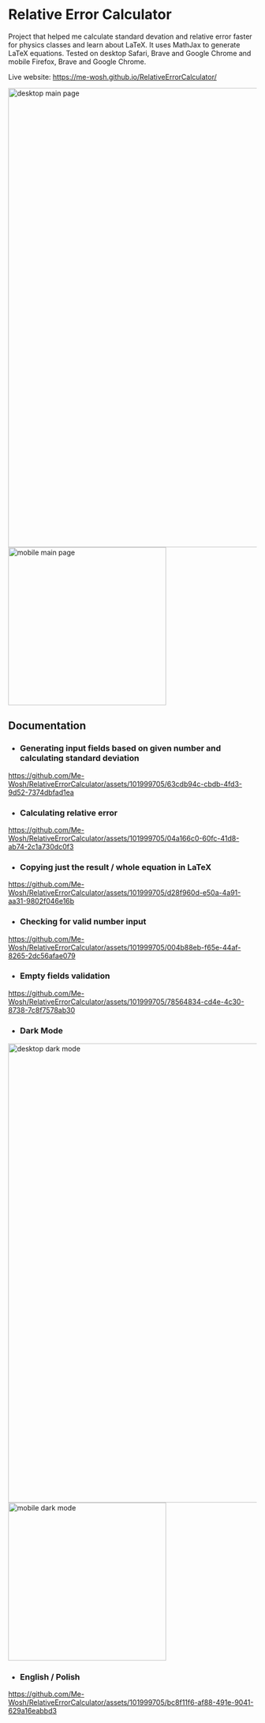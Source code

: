 # Relative Error Calculator

Project that helped me calculate standard devation and relative error faster for physics classes and learn about LaTeX. It uses MathJax to generate LaTeX equations. Tested on desktop Safari, Brave and Google Chrome and mobile Firefox, Brave and Google Chrome.

Live website: https://me-wosh.github.io/RelativeErrorCalculator/

<img width="930" alt="desktop main page" src="https://github.com/Me-Wosh/RelativeErrorCalculator/assets/101999705/9c9332c4-41f6-4da7-867f-aa8f58ee4a56">
<img width="320" alt="mobile main page" src="https://github.com/Me-Wosh/RelativeErrorCalculator/assets/101999705/2d9608a9-441e-42f7-a59b-6637c91cdcf0">

## Documentation

- ### Generating input fields based on given number and calculating standard deviation

https://github.com/Me-Wosh/RelativeErrorCalculator/assets/101999705/63cdb94c-cbdb-4fd3-9d52-7374dbfad1ea

- ### Calculating relative error

https://github.com/Me-Wosh/RelativeErrorCalculator/assets/101999705/04a166c0-60fc-41d8-ab74-2c1a730dc0f3

- ### Copying just the result / whole equation in LaTeX

https://github.com/Me-Wosh/RelativeErrorCalculator/assets/101999705/d28f960d-e50a-4a91-aa31-9802f046e16b

- ### Checking for valid number input

https://github.com/Me-Wosh/RelativeErrorCalculator/assets/101999705/004b88eb-f65e-44af-8265-2dc56afae079

- ### Empty fields validation

https://github.com/Me-Wosh/RelativeErrorCalculator/assets/101999705/78564834-cd4e-4c30-8738-7c8f7578ab30

- ### Dark Mode

<img width="930" alt="desktop dark mode" src="https://github.com/Me-Wosh/RelativeErrorCalculator/assets/101999705/0dacdcca-3088-4d85-a4c2-df26ff3d6e7f">
<img width="320" alt="mobile dark mode" src="https://github.com/Me-Wosh/RelativeErrorCalculator/assets/101999705/52f60d8a-fe31-4386-8d44-fa66e0687e10">

- ### English / Polish

https://github.com/Me-Wosh/RelativeErrorCalculator/assets/101999705/bc8f11f6-af88-491e-9041-629a16eabbd3
